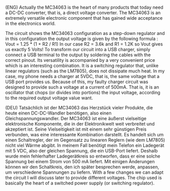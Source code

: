 (ENG)   Actually the MC34063 is the heart of many products that today need a DC-DC converter, that is, a direct voltage converter. The MC34063 is an extremely versatile electronic component that has gained wide acceptance in the electronics world.

The circuit shows the MC34063 configuration as a step-down regulator and in this configuration the output voltage is given by the following formula :
Vout = 1.25 * (1 + R2 / R1)
In our case R2 = 3.6k and R1 = 1.2K so Vout gives us exactly 5 Volts! To transform our circuit into a USB charger, simply connect a USB terminal to the output by soldering the cables with the correct pinout.  Its versatility is accompanied by a very convenient price which is an interesting combination. It is a switching regulator that, unlike linear regulators (such as the LM7805), does not dissipate much heat. In my case, my phone needs a charger at 5VDC, that is, the same voltage that a USB port provides us. Because of this, my faulty charger circuit was designed to provide such a voltage at a current of 500mA. That is, it is an oscillator that chops (or divides into portions) the input voltage, according to the required output voltage value want.

(DEU)  Tatsächlich ist der MC34063 das Herzstück vieler Produkte, die heute einen DC-DC-Wandler benötigen, also einen Gleichspannungswandler. Der MC34063 ist eine äußerst vielseitige elektronische Komponente, die in der Elektronikwelt weit verbreitet und akzeptiert ist. Seine Vielseitigkeit ist mit einem sehr günstigen Preis verbunden, was eine interessante Kombination darstellt.  Es handelt sich um einen Schaltregler, der im Gegensatz zu linearen Reglern (wie dem LM7805) nicht viel Wärme abgibt. In meinem Fall benötigt mein Telefon ein Ladegerät mit 5 VDC, also der gleichen Spannung, die ein USB-Port liefert. Deshalb wurde mein fehlerhafter Ladegerätkreis so entworfen, dass er eine solche Spannung bei einem Strom von 500 mA liefert.  Mit einigen Änderungen können wir den Schaltkreis, den ich später besprechen werde, anpassen, um verschiedene Spannungen zu liefern. With a few changes we can adapt the circuit I will discuss later to provide different voltages.
The chip used is basically the heart of a switched power supply (or switching regulator).








